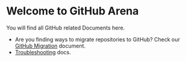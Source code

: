 # Welcome to GitHub Arena
You will find all GitHub related Documents here. 

- Are you finding ways to migrate repositories to GitHub? Check our [GitHub Migration](./migrate-repos-to-github.md) document.
- [Troubleshooting](./troubleshooting.md) docs.
